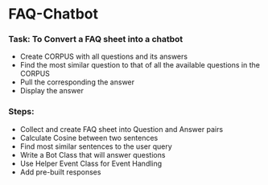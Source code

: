 # FAQ-Chatbot

### Task: To Convert a FAQ sheet into a chatbot

- Create CORPUS with all questions and its answers
- Find the most similar question to that of all the available questions in the CORPUS
- Pull the corresponding the answer
- Display the answer

### Steps:
- Collect and create FAQ sheet into Question and Answer pairs
- Calculate Cosine between two sentences
- Find most similar sentences to the user query
- Write a Bot Class that will answer questions
- Use Helper Event Class for Event Handling
- Add pre-built responses
